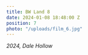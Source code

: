```yaml
---
title: BW Land 8
date: 2024-01-08 18:48:00 Z
position: 7
photo: "/uploads/film_6.jpg"
---
```


*2024, Dale Hollow*
